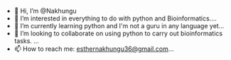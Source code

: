 - 👋 Hi, I’m @Nakhungu
- 👀 I’m interested in everything to do with python and Bioinformatics....
- 🌱 I’m currently learning python and I'm not a guru in any language yet...
- 💞️ I’m looking to collaborate on using python to carry out bioinformatics tasks. ...
- 📫 How to reach me: esthernakhungu36@gmail.com...

<!---
Nakhungu/Nakhungu is a ✨ special ✨ repository because its `README.md` (this file) appears on your GitHub profile.
You can click the Preview link to take a look at your changes.
--->
